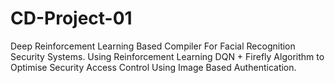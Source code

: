 # CD-Project-01
Deep Reinforcement Learning Based Compiler For Facial Recognition Security Systems. Using Reinforcement Learning DQN + Firefly Algorithm to Optimise Security Access Control Using Image Based Authentication.
